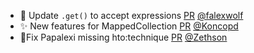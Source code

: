 - 🚸 Update `.get()` to accept expressions [PR](https://github.com/laminlabs/lamindb/pull/1815) [@falexwolf](https://github.com/falexwolf)
- ✨ New features for MappedCollection [PR](https://github.com/laminlabs/lamindb/pull/1812) [@Koncopd](https://github.com/Koncopd)
- 🐛Fix Papalexi missing hto:technique [PR](https://github.com/laminlabs/lamindb/pull/1813) [@Zethson](https://github.com/Zethson)
